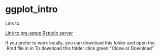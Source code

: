 # ggplot_intro

Link to 

<a href="https://rstudio.cloud/spaces/31493/join?access_code=0HLHobM6AsbSZBJRs06NxjddqjCwRTVSWVi31%2FYy">Link to pre-setup Rstudio server</a>


If you prefer to work locally, you can download this folder and open the .Rmd file in in
To download this folder click green "Clone or Download"

